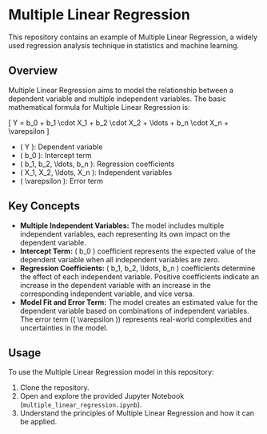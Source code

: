 # Multiple Linear Regression

This repository contains an example of Multiple Linear Regression, a widely used regression analysis technique in statistics and machine learning.

## Overview

Multiple Linear Regression aims to model the relationship between a dependent variable and multiple independent variables. The basic mathematical formula for Multiple Linear Regression is:

\[ Y = b_0 + b_1 \cdot X_1 + b_2 \cdot X_2 + \ldots + b_n \cdot X_n + \varepsilon \]

- \( Y \): Dependent variable
- \( b_0 \): Intercept term
- \( b_1, b_2, \ldots, b_n \): Regression coefficients
- \( X_1, X_2, \ldots, X_n \): Independent variables
- \( \varepsilon \): Error term

## Key Concepts

- **Multiple Independent Variables:** The model includes multiple independent variables, each representing its own impact on the dependent variable.
- **Intercept Term:** \( b_0 \) coefficient represents the expected value of the dependent variable when all independent variables are zero.
- **Regression Coefficients:** \( b_1, b_2, \ldots, b_n \) coefficients determine the effect of each independent variable. Positive coefficients indicate an increase in the dependent variable with an increase in the corresponding independent variable, and vice versa.
- **Model Fit and Error Term:** The model creates an estimated value for the dependent variable based on combinations of independent variables. The error term (\( \varepsilon \)) represents real-world complexities and uncertainties in the model.

## Usage

To use the Multiple Linear Regression model in this repository:

1. Clone the repository.
2. Open and explore the provided Jupyter Notebook (`multiple_linear_regression.ipynb`).
3. Understand the principles of Multiple Linear Regression and how it can be applied.

